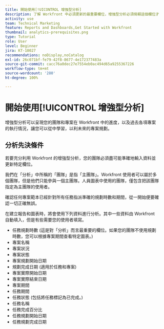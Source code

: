 ```yaml
---
title: 開始使用[!UICONTROL 增強型分析]
description: 了解 Workfront 中必須更新的最重要欄位，增強型分析必須倚賴這個欄位才能呈現您的團隊和專案在 Workfront 中的進度。
activity: use
team: Technical Marketing
feature: Reports and Dashboards,Get Started with Workfront
thumbnail: analytics-prerequisites.png
type: Tutorial
role: User
level: Beginner
jira: KT-10027
recommendations: noDisplay,noCatalog
exl-id: 26c071bf-fe79-42f8-8677-4e172377483a
source-git-commit: cacc76a0dec27e7554eb0ac494d65a9255367226
workflow-type: tm+mt
source-wordcount: '280'
ht-degree: 100%

---
```


# 開始使用[!UICONTROL 增強型分析]

增強型分析可以呈現您的團隊和專案在 Workfront 中的進度，以及過去各項專案的執行情況，讓您可以從中學習，以利未來的專案規劃。

## 分析先決條件

若要充分利用 Workfront 的增強型分析，您的團隊必須盡可能準確地輸入資料並更新特定欄位。

我們在「分析」中所稱的「團隊」是指「主團隊」。Workfront 使用者可以屬於多個團隊，但是他們只能參與一個主團隊。人員圖表中使用的團隊，僅包含把該團隊指定為主團隊的使用者。

確認任何專案範本已經針對所有任務指派準確的規劃時數和期間，從一開始便要確認一切正確無誤。

在建立報告和圖表時，將會使用下列資料進行分析。其中一些資料由 Workfront 自動填入，但是有些需要您的使用者填寫。

* 任務規劃時數 (這是對「分析」而言最重要的欄位。如果您的團隊不使用規劃時數，您可以根據專案期間查看特定圖表。)
* 專案名稱
* 專案狀況
* 專案狀態
* 專案規劃開始日期
* 規劃完成日期 (適用於任務和專案)
* 專案實際開始日期
* 專案實際結束日期
* 專案期間
* 任務期間
* 任務狀態 (包括將任務標記為已完成。)
* 任務名稱
* 任務完成百分比
* 任務規劃開始日期
* 任務規劃完成日期
